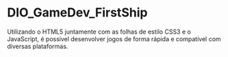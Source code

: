 # DIO_GameDev_FirstShip
Utilizando o HTML5 juntamente com as folhas de estilo CSS3 e o JavaScript, é possível desenvolver jogos de forma rápida e compatível com diversas plataformas.
